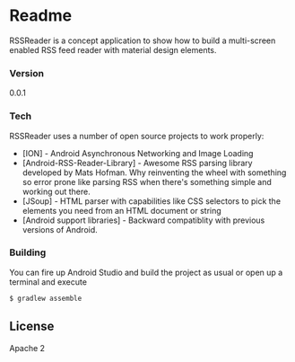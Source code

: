 # Readme

RSSReader is a concept application to show how to build a multi-screen enabled RSS feed reader with material design elements.

### Version
0.0.1

### Tech
RSSReader uses a number of open source projects to work properly:

* [ION] - Android Asynchronous Networking and Image Loading
* [Android-RSS-Reader-Library] - Awesome RSS parsing library developed by Mats Hofman. Why reinventing the wheel with something so error prone like parsing RSS when there's something simple and working out there.
* [JSoup] - HTML parser with capabilities like CSS selectors to pick the elements you need from an HTML document or string
* [Android support libraries] - Backward compatiblity with previous versions of Android.

### Building
You can fire up Android Studio and build the project as usual or open up a terminal and execute

```sh
$ gradlew assemble
```

License
----
Apache 2